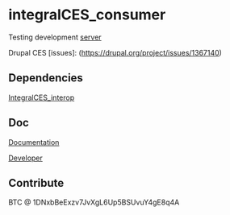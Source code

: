 integralCES_consumer
====================

Testing development [server](http://cicicdev.enredaos.net/cesinterop)

Drupal CES [issues]: (https://drupal.org/project/issues/1367140)

Dependencies
---------------
[IntegralCES_interop](https://github.com/aleph1888/integralCES_interop)

Doc
---------------
[Documentation](https://wiki.enredaos.net/index.php?title=COOPFUND-DEV#integralCES_interop)

[Developer](http://www.integralces.net/doc/developer)

Contribute
--------------
BTC @ 1DNxbBeExzv7JvXgL6Up5BSUvuY4gE8q4A
